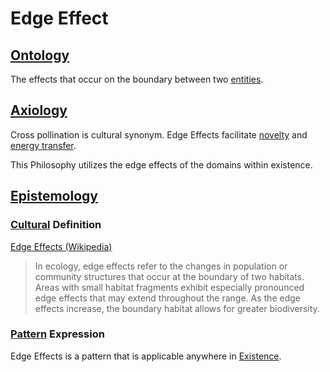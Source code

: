 # Edge Effect

## [Ontology](./ontology.md)

The effects that occur on the boundary between two [entities](./entity.md).

## [Axiology](./axiology.md)

Cross pollination is cultural synonym. Edge Effects facilitate [novelty](./novelty.md) and [energy transfer](./energy-transfer.md).

This Philosophy utilizes the edge effects of the domains within existence.

## [Epistemology](./epistemology.md)

### [Cultural](./culture.md) Definition

<a href="http://en.wikipedia.org/wiki/Edge_effects" target="_blank">Edge Effects (Wikipedia)</a>

> In ecology, edge effects refer to the changes in population or community structures that occur at the boundary of two habitats. Areas with small habitat fragments exhibit especially pronounced edge effects that may extend throughout the range. As the edge effects increase, the boundary habitat allows for greater biodiversity.

### [Pattern](./pattern.md) Expression

Edge Effects is a pattern that is applicable anywhere in [Existence](./existence.md).
